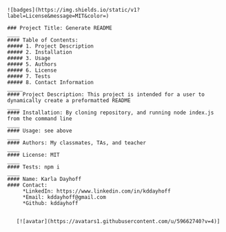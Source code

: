 
    ![badges](https://img.shields.io/static/v1?label=License&message=MIT&color=)  
     
    ### Project Title: Generate README
    ____
    #### Table of Contents:
    ##### 1. Project Description
    ##### 2. Installation
    ##### 3. Usage
    ##### 5. Authors
    ##### 6. License
    ##### 7. Tests
    ##### 8. Contact Information
    _____
    #### Project Description: This project is intended for a user to dynamically create a preformatted README
    ____
    #### Installation: By cloning repository, and running node index.js from the command line
    ____
    #### Usage: see above
    ____ 
    #### Authors: My classmates, TAs, and teacher
    ____
    #### License: MIT
    ____
    #### Tests: npm i
    ____
    #### Name: Karla Dayhoff
    #### Contact:
         *LinkedIn: https://www.linkedin.com/in/kddayhoff
         *Email: kddayhoff@gmail.com
         *Github: kddayhoff

    
       [![avatar](https://avatars1.githubusercontent.com/u/59662740?v=4)]
    
    
